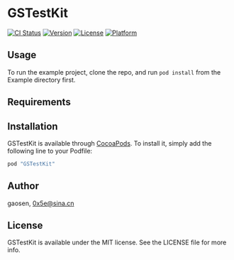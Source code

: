 # GSTestKit

[![CI Status](http://img.shields.io/travis/gaosen/GSTestKit.svg?style=flat)](https://travis-ci.org/gaosen/GSTestKit)
[![Version](https://img.shields.io/cocoapods/v/GSTestKit.svg?style=flat)](http://cocoapods.org/pods/GSTestKit)
[![License](https://img.shields.io/cocoapods/l/GSTestKit.svg?style=flat)](http://cocoapods.org/pods/GSTestKit)
[![Platform](https://img.shields.io/cocoapods/p/GSTestKit.svg?style=flat)](http://cocoapods.org/pods/GSTestKit)

## Usage

To run the example project, clone the repo, and run `pod install` from the Example directory first.

## Requirements

## Installation

GSTestKit is available through [CocoaPods](http://cocoapods.org). To install
it, simply add the following line to your Podfile:

```ruby
pod "GSTestKit"
```

## Author

gaosen, 0x5e@sina.cn

## License

GSTestKit is available under the MIT license. See the LICENSE file for more info.
